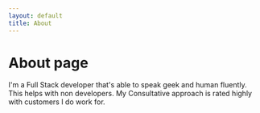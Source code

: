 ```yaml
---
layout: default
title: About
---
```

# About page



I'm a Full Stack developer that's able to speak geek and human fluently. This helps with non developers. My Consultative approach is rated highly with customers I do work for. 